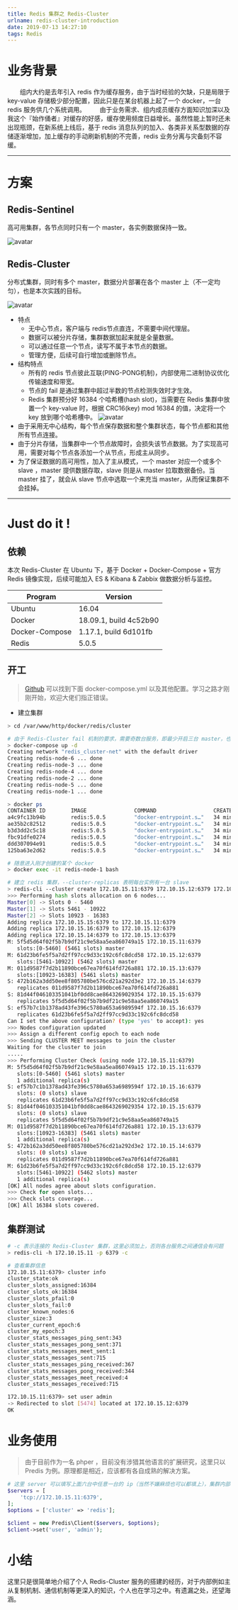 ```yaml
---
title: Redis 集群之 Redis-Cluster
urlname: redis-cluster-introduction
date: 2019-07-13 14:27:10
tags: Redis
---
```


# 业务背景
&emsp;&emsp;组内大约是去年引入 redis 作为缓存服务，由于当时经验的欠缺，只是局限于 key-value 存储极少部分配置，因此只是在某台机器上起了一个 docker，一台 redis 服务供几个系统调用。
&emsp;&emsp;由于业务需求、组内成员缓存方面知识加深以及我这个『始作俑者』对缓存的好感，缓存使用频度日益增长。虽然性能上暂时还未出现瓶颈，在新系统上线后，基于 redis 消息队列的加入、各类非关系型数据的存储逐渐增加，加上缓存的手动刷新机制的不完善，redis 业务分离与灾备刻不容缓。

--- 

# 方案

## Redis-Sentinel
高可用集群，各节点同时只有一个 master，各实例数据保持一致。

![avatar](http://pugk0v3np.bkt.clouddn.com/redis-sentinel.png)

## Redis-Cluster
分布式集群，同时有多个 master，数据分片部署在各个 master 上（不一定均匀），也是本次实践的目标。

![avatar](http://pugk0v3np.bkt.clouddn.com/redis-cluster-model.png)

- 特点
    - 无中心节点，客户端与 redis节点直连，不需要中间代理层。
    - 数据可以被分片存储，集群数据加起来就是全量数据。
    - 可以通过任意一个节点，读写不属于本节点的数据。
    - 管理方便，后续可自行增加或删除节点。
- 结构特点
    - 所有的 redis 节点彼此互联(PING-PONG机制)，内部使用二进制协议优化传输速度和带宽。
    - 节点的 fail 是通过集群中超过半数的节点检测失效时才生效。
    - Redis 集群预分好 16384 个哈希槽(hash slot)，当需要在 Redis 集群中放置一个 key-value 时，根据 CRC16(key) mod 16384 的值，决定将一个 key 放到哪个哈希槽中。
    ![avatar](http://pugk0v3np.bkt.clouddn.com/redis-cluster.png)
- 由于采用无中心结构，每个节点保存数据和整个集群状态，每个节点都和其他所有节点连接。
- 由于分片存储，当集群中一个节点故障时，会损失该节点数据。为了实现高可用，需要对每个节点各添加一个从节点，形成主从同步。
- 为了保证数据的高可用性，加入了主从模式，一个 master 对应一个或多个 slave ，master 提供数据存取，slave 则是从 master 拉取数据备份。当 master 挂了，就会从 slave 节点中选取一个来充当 master，从而保证集群不会挂掉。

---

# Just do it !
## 依赖
本次 Redis-Cluster 在 Ubuntu 下，基于 Docker + Docker-Compose + 官方 Redis 镜像实现，后续可能加入 ES & Kibana & Zabbix 做数据分析与监控。

| Program | Version  |
| ---- | ---- |
| Ubuntu | 16.04 |
| Docker | 18.09.1, build 4c52b90 |
| Docker-Compose | 1.17.1, build 6d101fb |
| Redis | 5.0.5 |

## 开工
> [Github](https://github.com/CareyWang/gaia/tree/master/redis) 可以找到下面 docker-compose.yml 以及其他配置。学习之路才刚刚开始，欢迎大佬们指正错误。

- 建立集群

```bash
> cd /var/www/http/docker/redis/cluster

# 由于 Redis-Cluster fail 机制的要求，需要奇数台服务，即最少开启三台 master，也就是三主三从，六个服务
> docker-compose up -d
Creating network "redis_cluster-net" with the default driver
Creating redis-node-6 ... done
Creating redis-node-3 ... done
Creating redis-node-4 ... done
Creating redis-node-2 ... done
Creating redis-node-5 ... done
Creating redis-node-1 ... done

> docker ps
CONTAINER ID        IMAGE               COMMAND                  CREATED             STATUS              PORTS                                               NAMES
a4c9fc13b94b        redis:5.0.5         "docker-entrypoint.s…"   34 minutes ago      Up 34 minutes       0.0.0.0:46378->6379/tcp, 0.0.0.0:56378->56379/tcp   redis-node-2
ae35b2c82512        redis:5.0.5         "docker-entrypoint.s…"   34 minutes ago      Up 34 minutes       0.0.0.0:46377->6379/tcp, 0.0.0.0:56377->56379/tcp   redis-node-3
b3d3dd2c5c18        redis:5.0.5         "docker-entrypoint.s…"   34 minutes ago      Up 34 minutes       0.0.0.0:46376->6379/tcp, 0.0.0.0:56376->56379/tcp   redis-node-4
fbc91dfe0274        redis:5.0.5         "docker-entrypoint.s…"   34 minutes ago      Up 34 minutes       0.0.0.0:56379->56379/tcp, 0.0.0.0:46379->6379/tcp   redis-node-1
ddd307094e91        redis:5.0.5         "docker-entrypoint.s…"   34 minutes ago      Up 34 minutes       0.0.0.0:46375->6379/tcp, 0.0.0.0:56375->56379/tcp   redis-node-5
125ba63e2d62        redis:5.0.5         "docker-entrypoint.s…"   34 minutes ago      Up 34 minutes       0.0.0.0:46374->6379/tcp, 0.0.0.0:56374->56379/tcp   redis-node-6

# 随意进入刚才创建的某个 docker 
> docker exec -it redis-node-1 bash

# 建立 redis 集群，--cluster-replicas 表明每台实例有一台 slave 
> redis-cli --cluster create 172.10.15.11:6379 172.10.15.12:6379 172.10.15.13:6379 172.10.15.14:6379 172.10.15.15:6379 172.10.15.16:6379 --cluster-replicas 1
>>> Performing hash slots allocation on 6 nodes...
Master[0] -> Slots 0 - 5460
Master[1] -> Slots 5461 - 10922
Master[2] -> Slots 10923 - 16383
Adding replica 172.10.15.15:6379 to 172.10.15.11:6379
Adding replica 172.10.15.16:6379 to 172.10.15.12:6379
Adding replica 172.10.15.14:6379 to 172.10.15.13:6379
M: 5f5d5d64f02f5b7b9df21c9e58aa5ea860749a15 172.10.15.11:6379
   slots:[0-5460] (5461 slots) master
M: 61d23b6fe5f5a7d2ff97cc9d33c192c6fc8dcd58 172.10.15.12:6379
   slots:[5461-10922] (5462 slots) master
M: 011d9587f7d2b11890bce67ea70f614fd726a881 172.10.15.13:6379
   slots:[10923-16383] (5461 slots) master
S: 472b162a3dd50ee8f805780be576cd21a292d3e2 172.10.15.14:6379
   replicates 011d9587f7d2b11890bce67ea70f614fd726a881
S: 81d44f046103351041bf0dd8cae8643269029354 172.10.15.15:6379
   replicates 5f5d5d64f02f5b7b9df21c9e58aa5ea860749a15
S: ef57b7c1b1378ad43fe396c5780a653a6989594f 172.10.15.16:6379
   replicates 61d23b6fe5f5a7d2ff97cc9d33c192c6fc8dcd58
Can I set the above configuration? (type 'yes' to accept): yes
>>> Nodes configuration updated
>>> Assign a different config epoch to each node
>>> Sending CLUSTER MEET messages to join the cluster
Waiting for the cluster to join
.....
>>> Performing Cluster Check (using node 172.10.15.11:6379)
M: 5f5d5d64f02f5b7b9df21c9e58aa5ea860749a15 172.10.15.11:6379
   slots:[0-5460] (5461 slots) master
   1 additional replica(s)
S: ef57b7c1b1378ad43fe396c5780a653a6989594f 172.10.15.16:6379
   slots: (0 slots) slave
   replicates 61d23b6fe5f5a7d2ff97cc9d33c192c6fc8dcd58
S: 81d44f046103351041bf0dd8cae8643269029354 172.10.15.15:6379
   slots: (0 slots) slave
   replicates 5f5d5d64f02f5b7b9df21c9e58aa5ea860749a15
M: 011d9587f7d2b11890bce67ea70f614fd726a881 172.10.15.13:6379
   slots:[10923-16383] (5461 slots) master
   1 additional replica(s)
S: 472b162a3dd50ee8f805780be576cd21a292d3e2 172.10.15.14:6379
   slots: (0 slots) slave
   replicates 011d9587f7d2b11890bce67ea70f614fd726a881
M: 61d23b6fe5f5a7d2ff97cc9d33c192c6fc8dcd58 172.10.15.12:6379
   slots:[5461-10922] (5462 slots) master
   1 additional replica(s)
[OK] All nodes agree about slots configuration.
>>> Check for open slots...
>>> Check slots coverage...
[OK] All 16384 slots covered.
```

## 集群测试
```bash
# -c 表示连接的 Redis-Cluster 集群，这里必须加上，否则各台服务之间通信会有问题
> redis-cli -h 172.10.15.11 -p 6379 -c

# 查看集群信息
172.10.15.11:6379> cluster info 
cluster_state:ok
cluster_slots_assigned:16384
cluster_slots_ok:16384
cluster_slots_pfail:0
cluster_slots_fail:0
cluster_known_nodes:6
cluster_size:3
cluster_current_epoch:6
cluster_my_epoch:3
cluster_stats_messages_ping_sent:343
cluster_stats_messages_pong_sent:371
cluster_stats_messages_meet_sent:1
cluster_stats_messages_sent:715
cluster_stats_messages_ping_received:367
cluster_stats_messages_pong_received:344
cluster_stats_messages_meet_received:4
cluster_stats_messages_received:715

172.10.15.11:6379> set user admin
-> Redirected to slot [5474] located at 172.10.15.12:6379
OK
```

# 业务使用
> 由于目前作为一名 phper ，目前没有涉猎其他语言的扩展研究，这里只以 Predis 为例。原理都是相近，应该都有各自成熟的解决方案。
```php
# 这里 server 可以填写上面六台中任意一台的 ip（当然不嫌麻烦也可以都填上），集群内部会自动重定向
$servers = [
    'tcp://172.10.15.11:6379',
];
$options = ['cluster' => 'redis'];

$client = new Predis\Client($servers, $options);
$client->set('user', 'admin');
```

# 小结
这里只是很简单地介绍了个人 Redis-Cluster 服务的搭建的经历，对于内部例如主从复制机制、通信机制等更深入的知识，个人也在学习之中。有遗漏之处，还望海涵。
